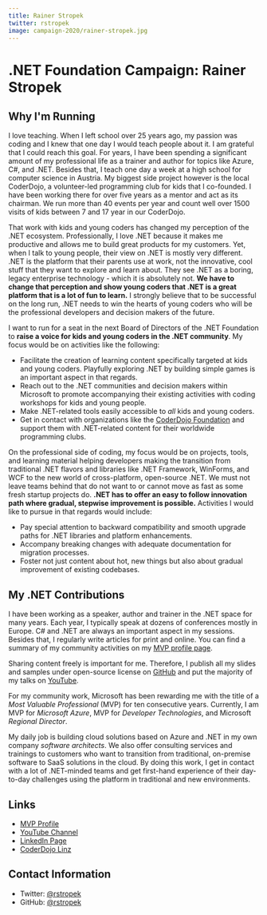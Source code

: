 ```yaml
---
title: Rainer Stropek
twitter: rstropek
image: campaign-2020/rainer-stropek.jpg
---
```


# .NET Foundation Campaign: Rainer Stropek

## Why I'm Running

I love teaching. When I left school over 25 years ago, my passion was coding and I knew that one day I would teach people about it. I am grateful that I could reach this goal. For years, I have been spending a significant amount of my professional life as a trainer and author for topics like Azure, C#, and .NET. Besides that, I teach one day a week at a high school for computer science in Austria. My biggest side project however is the local CoderDojo, a volunteer-led programming club for kids that I co-founded. I have been working there for over five years as a mentor and act as its chairman. We run more than 40 events per year and count well over 1500 visits of kids between 7 and 17 year in our CoderDojo.

That work with kids and young coders has changed my perception of the .NET ecosystem. Professionally, I love .NET because it makes me productive and allows me to build great products for my customers. Yet, when I talk to young people, their view on .NET is mostly very different. .NET is the platform that their parents use at work, not the innovative, cool stuff that they want to explore and learn about. They see .NET as a boring, legacy enterprise technology - which it is absolutely not. **We have to change that perception and show young coders that .NET is a great platform that is a lot of fun to learn.** I strongly believe that to be successful on the long run, .NET needs to win the hearts of young coders who will be the professional developers and decision makers of the future.

I want to run for a seat in the next Board of Directors of the .NET Foundation to **raise a voice for kids and young coders in the .NET community**. My focus would be on activities like the following:

* Facilitate the creation of learning content specifically targeted at kids and young coders. Playfully exploring .NET by building simple games is an important aspect in that regards.
* Reach out to the .NET communities and decision makers within Microsoft to promote accompanying their existing activities with coding workshops for kids and young people.
* Make .NET-related tools easily accessible to *all* kids and young coders.
* Get in contact with organizations like the [CoderDojo Foundation](https://coderdojo.com/) and support them with .NET-related content for their worldwide programming clubs.

On the professional side of coding, my focus would be on projects, tools, and learning material helping developers making the transition from traditional .NET flavors and libraries like .NET Framework, WinForms, and WCF to the new world of cross-platform, open-source .NET. We must not leave teams behind that do not want to or cannot move as fast as some fresh startup projects do. **.NET has to offer an easy to follow innovation path where gradual, stepwise improvement is possible.** Activities I would like to pursue in that regards would include:

* Pay special attention to backward compatibility and smooth upgrade paths for .NET libraries and platform enhancements.
* Accompany breaking changes with adequate documentation for migration processes.
* Foster not just content about hot, new things but also about gradual improvement of existing codebases.

## My .NET Contributions

I have been working as a speaker, author and trainer in the .NET space for many years. Each year, I typically speak at dozens of conferences mostly in Europe. C# and .NET are always an important aspect in my sessions. Besides that, I regularly write articles for print and online. You can find a summary of my community activities on my [MVP profile page](https://mvp.microsoft.com/en-us/PublicProfile/4029123?fullName=Rainer%20%20Stropek).

Sharing content freely is important for me. Therefore, I publish all my slides and samples under open-source license on [GitHub](https://github.com/rstropek/) and put the majority of my talks on [YouTube](https://www.youtube.com/user/rainerstropek/).

For my community work, Microsoft has been rewarding me with the title of a *Most Valuable Professional* (MVP) for ten consecutive years. Currently, I am MVP for *Microsoft Azure*, MVP for *Developer Technologies*, and Microsoft *Regional Director*.

My daily job is building cloud solutions based on Azure and .NET in my own company *software architects*. We also offer consulting services and trainings to customers who want to transition from traditional, on-premise software to SaaS solutions in the cloud. By doing this work, I get in contact with a lot of .NET-minded teams and get first-hand experience of their day-to-day challenges using the platform in traditional and new environments.

## Links

* [MVP Profile](https://mvp.microsoft.com/en-us/PublicProfile/4029123?fullName=Rainer%20%20Stropek)
* [YouTube Channel](https://www.youtube.com/user/rainerstropek/)
* [LinkedIn Page](https://www.linkedin.com/in/rainerstropek/)
* [CoderDojo Linz](https://linz.coderdojo.net/)

## Contact Information

* Twitter: [@rstropek](https://twitter.com/rstropek)
* GitHub: [@rstropek](https://github.com/rstropek)


